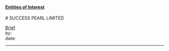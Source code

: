 #### [Entities of Interest](/list.html)
<link rel="stylesheet" type="text/css" href="../../assets/style.css">
# SUCCESS PEARL LIMITED

[comment]: <> (Add/Remove information below as you want)
[comment]: <> (Markdown cheatsheet: https://github.com/adam-p/markdown-here/wiki/Markdown-Cheatsheet)
[Brief](Brief.md)  
by:  
date:  

---
[comment]: <> (Add your content here)